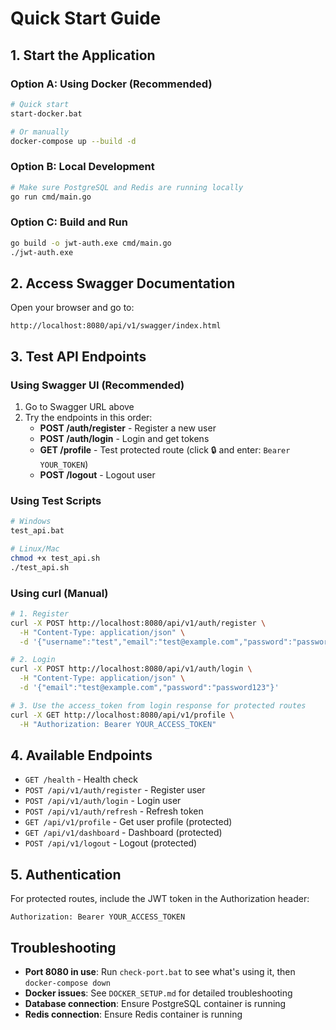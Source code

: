 # Quick Start Guide

## 1. Start the Application

### Option A: Using Docker (Recommended)
```bash
# Quick start
start-docker.bat

# Or manually
docker-compose up --build -d
```

### Option B: Local Development
```bash
# Make sure PostgreSQL and Redis are running locally
go run cmd/main.go
```

### Option C: Build and Run
```bash
go build -o jwt-auth.exe cmd/main.go
./jwt-auth.exe
```

## 2. Access Swagger Documentation

Open your browser and go to:
```
http://localhost:8080/api/v1/swagger/index.html
```

## 3. Test API Endpoints

### Using Swagger UI (Recommended)
1. Go to Swagger URL above
2. Try the endpoints in this order:
   - **POST /auth/register** - Register a new user
   - **POST /auth/login** - Login and get tokens
   - **GET /profile** - Test protected route (click 🔒 and enter: `Bearer YOUR_TOKEN`)
   - **POST /logout** - Logout user

### Using Test Scripts
```bash
# Windows
test_api.bat

# Linux/Mac
chmod +x test_api.sh
./test_api.sh
```

### Using curl (Manual)
```bash
# 1. Register
curl -X POST http://localhost:8080/api/v1/auth/register \
  -H "Content-Type: application/json" \
  -d '{"username":"test","email":"test@example.com","password":"password123"}'

# 2. Login
curl -X POST http://localhost:8080/api/v1/auth/login \
  -H "Content-Type: application/json" \
  -d '{"email":"test@example.com","password":"password123"}'

# 3. Use the access_token from login response for protected routes
curl -X GET http://localhost:8080/api/v1/profile \
  -H "Authorization: Bearer YOUR_ACCESS_TOKEN"
```

## 4. Available Endpoints

- `GET /health` - Health check
- `POST /api/v1/auth/register` - Register user
- `POST /api/v1/auth/login` - Login user
- `POST /api/v1/auth/refresh` - Refresh token
- `GET /api/v1/profile` - Get user profile (protected)
- `GET /api/v1/dashboard` - Dashboard (protected)
- `POST /api/v1/logout` - Logout (protected)

## 5. Authentication

For protected routes, include the JWT token in the Authorization header:
```
Authorization: Bearer YOUR_ACCESS_TOKEN
```

## Troubleshooting

- **Port 8080 in use**: Run `check-port.bat` to see what's using it, then `docker-compose down`
- **Docker issues**: See `DOCKER_SETUP.md` for detailed troubleshooting
- **Database connection**: Ensure PostgreSQL container is running
- **Redis connection**: Ensure Redis container is running